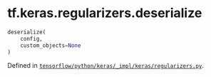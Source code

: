 <div itemscope itemtype="http://developers.google.com/ReferenceObject">
<meta itemprop="name" content="tf.keras.regularizers.deserialize" />
</div>

# tf.keras.regularizers.deserialize

``` python
deserialize(
    config,
    custom_objects=None
)
```



Defined in [`tensorflow/python/keras/_impl/keras/regularizers.py`](https://www.tensorflow.org/code/tensorflow/python/keras/_impl/keras/regularizers.py).

